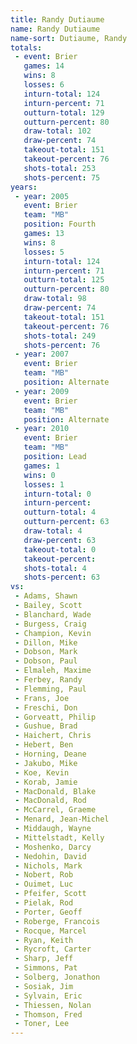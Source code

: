 ```yaml
---
title: Randy Dutiaume
name: Randy Dutiaume
name-sort: Dutiaume, Randy
totals:
 - event: Brier
   games: 14
   wins: 8
   losses: 6
   inturn-total: 124
   inturn-percent: 71
   outturn-total: 129
   outturn-percent: 80
   draw-total: 102
   draw-percent: 74
   takeout-total: 151
   takeout-percent: 76
   shots-total: 253
   shots-percent: 75
years:
 - year: 2005
   event: Brier
   team: "MB"
   position: Fourth
   games: 13
   wins: 8
   losses: 5
   inturn-total: 124
   inturn-percent: 71
   outturn-total: 125
   outturn-percent: 80
   draw-total: 98
   draw-percent: 74
   takeout-total: 151
   takeout-percent: 76
   shots-total: 249
   shots-percent: 76
 - year: 2007
   event: Brier
   team: "MB"
   position: Alternate
 - year: 2009
   event: Brier
   team: "MB"
   position: Alternate
 - year: 2010
   event: Brier
   team: "MB"
   position: Lead
   games: 1
   wins: 0
   losses: 1
   inturn-total: 0
   inturn-percent:
   outturn-total: 4
   outturn-percent: 63
   draw-total: 4
   draw-percent: 63
   takeout-total: 0
   takeout-percent:
   shots-total: 4
   shots-percent: 63
vs:
 - Adams, Shawn
 - Bailey, Scott
 - Blanchard, Wade
 - Burgess, Craig
 - Champion, Kevin
 - Dillon, Mike
 - Dobson, Mark
 - Dobson, Paul
 - Elmaleh, Maxime
 - Ferbey, Randy
 - Flemming, Paul
 - Frans, Joe
 - Freschi, Don
 - Gorveatt, Philip
 - Gushue, Brad
 - Haichert, Chris
 - Hebert, Ben
 - Horning, Deane
 - Jakubo, Mike
 - Koe, Kevin
 - Korab, Jamie
 - MacDonald, Blake
 - MacDonald, Rod
 - McCarrel, Graeme
 - Menard, Jean-Michel
 - Middaugh, Wayne
 - Mittelstadt, Kelly
 - Moshenko, Darcy
 - Nedohin, David
 - Nichols, Mark
 - Nobert, Rob
 - Ouimet, Luc
 - Pfeifer, Scott
 - Pielak, Rod
 - Porter, Geoff
 - Roberge, Francois
 - Rocque, Marcel
 - Ryan, Keith
 - Rycroft, Carter
 - Sharp, Jeff
 - Simmons, Pat
 - Solberg, Jonathon
 - Sosiak, Jim
 - Sylvain, Eric
 - Thiessen, Nolan
 - Thomson, Fred
 - Toner, Lee
---
```

